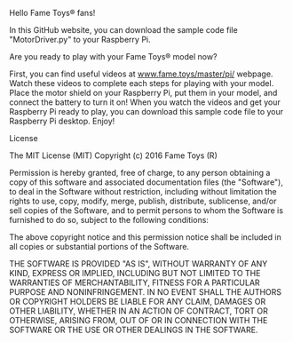 Hello Fame Toys® fans!

In this GitHub website, you can download the sample code file "MotorDriver.py" to your Raspberry Pi.

Are you ready to play with your Fame Toys® model now?

First, you can find useful videos at www.fame.toys/master/pi/ webpage. 
Watch these videos to complete each steps for playing with your model.
Place the motor shield on your Raspberry Pi, put them in your model, and connect the battery to turn it on!
When you watch the videos and get your Raspberry Pi ready to play, you can download this sample code file to your Raspberry Pi desktop.
Enjoy!


License

The MIT License (MIT) Copyright (c) 2016 Fame Toys (R)

Permission is hereby granted, free of charge, to any person obtaining a copy of this software and associated documentation files (the "Software"), to deal in the Software without restriction, including without limitation the rights to use, copy, modify, merge, publish, distribute, sublicense, and/or sell copies of the Software, and to permit persons to whom the Software is furnished to do so, subject to the following conditions:

The above copyright notice and this permission notice shall be included in all copies or substantial portions of the Software.

THE SOFTWARE IS PROVIDED "AS IS", WITHOUT WARRANTY OF ANY KIND, EXPRESS OR IMPLIED, INCLUDING BUT NOT LIMITED TO THE WARRANTIES OF MERCHANTABILITY, FITNESS FOR A PARTICULAR PURPOSE AND NONINFRINGEMENT. IN NO EVENT SHALL THE AUTHORS OR COPYRIGHT HOLDERS BE LIABLE FOR ANY CLAIM, DAMAGES OR OTHER LIABILITY, WHETHER IN AN ACTION OF CONTRACT, TORT OR OTHERWISE, ARISING FROM, OUT OF OR IN CONNECTION WITH THE SOFTWARE OR THE USE OR OTHER DEALINGS IN THE SOFTWARE.
